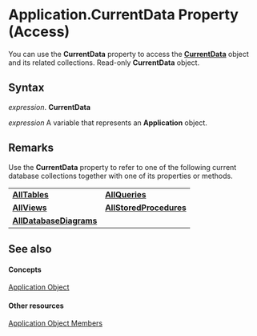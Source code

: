 
# Application.CurrentData Property (Access)

You can use the  **CurrentData** property to access the **[CurrentData](c8d3f74f-050d-e1be-9496-2f1e20996066.md)** object and its related collections. Read-only **CurrentData** object.


## Syntax

 _expression_. **CurrentData**

 _expression_ A variable that represents an **Application** object.


## Remarks

Use the  **CurrentData** property to refer to one of the following current database collections together with one of its properties or methods.


|||
|:-----|:-----|
|**[AllTables](530bff2d-1d0b-4790-a0f4-ffc628e7f130.md)**|**[AllQueries](9b67f04c-2642-0dcc-2a64-8ca8fa7249b3.md)**|
|**[AllViews](f56bee24-a972-fbdf-f74a-0ac83825e3bb.md)**|**[AllStoredProcedures](896f4c2c-273c-2849-0f06-d75fa515c44a.md)**|
|**[AllDatabaseDiagrams](417427aa-1783-29da-30c9-66a7032a0088.md)**||

## See also


#### Concepts


[Application Object](aefb0713-97e6-e2c7-e530-8fd2e1316a55.md)
#### Other resources


[Application Object Members](3ab5276c-d52a-72a9-244c-ec92ead48811.md)
